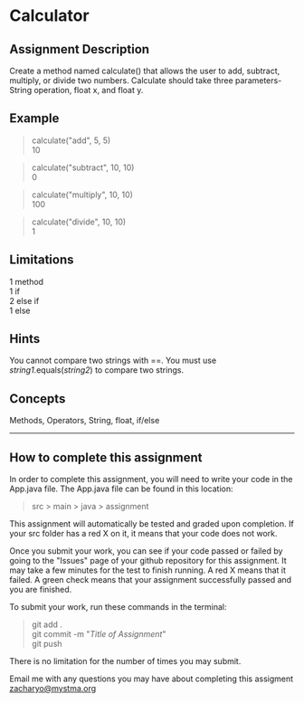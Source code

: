 # **Calculator**

## **Assignment Description**
Create a method named calculate() that allows the user to add, subtract, multiply, or divide two numbers. Calculate should take three parameters- String operation, float x, and float y.



## **Example**
>calculate("add", 5, 5)  
10

>calculate("subtract", 10, 10)  
0

>calculate("multiply", 10, 10)  
100

>calculate("divide", 10, 10)  
1

## **Limitations**
1 method  
1 if  
2 else if  
1 else


## **Hints**
You cannot compare two strings with ==. You must use *string1*.equals(*string2*) to compare two strings.

## **Concepts**  
Methods, Operators, String, float, if/else


---

## **How to complete this assignment**
In order to complete this assignment, you will need to write your code in the App.java file. The App.java file can be found in this location:  
>src > main > java > assignment  

This assignment will automatically be tested and graded upon completion. If your src folder has a red X on it, it means that your code does not work.  

Once you submit your work, you can see if your code passed or failed by going to the "Issues" page of your github repository for this assignment. It may take a few minutes for the test to finish running. A red X means that it failed. A green check means that your assignment successfully passed and you are finished.

To submit your work, run these commands in the terminal: 
>git add .  
git commit -m "*Title of Assignment*"  
git push  

There is no limitation for the number of times you may submit.

Email me with any questions you may have about completing this assigment  
zacharyo@mystma.org
